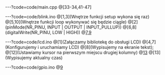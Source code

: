 ---?code=code/main.cpp
@[33-34,41-47]




---?code=code/blink.ino
@[1,3](Wnętrze funkcji setup wykona się raz)
@[5,10](Wnętrze funkcji loop wykonywać się będzie ciągle)
@[2](pinMode(NR_PINU, INPUT | OUTPUT | INPUT_PULLUP))
@[6,8](digitalWrite(NR_PINU, LOW | HIGH))
@[7,9](delay(CZAS_W_MS))

---?code=code/lcd.ino
@[1](Załączamy bibliotekę do obsługi LCD)
@[4,7](Konfigurujemy i uruchamiamy LCD)
@[8](Wypisujemy na ekranie tekst);
@[12](Ustawiamy kursor na pierwszym miejscu drugiej kolumny)
@[13]()
@[13](Wypisujemy aktualny czas)

---?code=code/gpio.ino
@[9](`digitalRead(NR_PINU)`)
